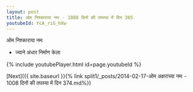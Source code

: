 ```yaml
---
layout: post
title: ओम निश्काराया नमः - 1008 दिनों की तपस्या में दिन 365
youtubeId: YcA_riG_hXw
---
```

 
 
 ओम निश्काराया नमः  
 
 -  ज्याने अंधार निर्माण केला 
 
  
 
  
 
 
 
 
 
 


{% include youtubePlayer.html id=page.youtubeId %}
 
[Next]({{ site.baseurl }}{% link  split1/_posts/2014-02-17-ओम अक्षराच्या नमः - 1008 दिनों की तपस्या में दिन 374.md%})
 
